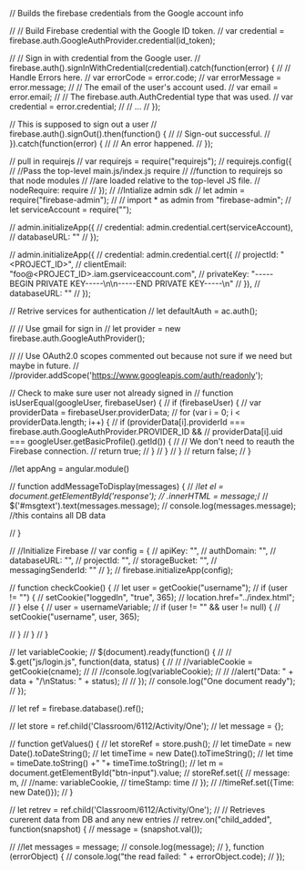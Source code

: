 // Builds the firebase credentials from the Google account info

// // Build Firebase credential with the Google ID token.
// var credential = firebase.auth.GoogleAuthProvider.credential(id_token);

// // Sign in with credential from the Google user.
// firebase.auth().signInWithCredential(credential).catch(function(error) {
//   // Handle Errors here.
//   var errorCode = error.code;
//   var errorMessage = error.message;
//   // The email of the user's account used.
//   var email = error.email;
//   // The firebase.auth.AuthCredential type that was used.
//   var credential = error.credential;
//   // ...
// });

// This is supposed to sign out a user
// firebase.auth().signOut().then(function() {
//   // Sign-out successful.
// }).catch(function(error) {
//   // An error happened.
// });



// pull in requirejs
// var requirejs = require("requirejs");
// requirejs.config({
//     //Pass the top-level main.js/index.js require
//     //function to requirejs so that node modules
//     //are loaded relative to the top-level JS file.
//     nodeRequire: require
// });
//   //Intialize admin sdk
//  let admin = require("firebase-admin");
//  //   import * as admin from "firebase-admin";
//  let serviceAccount = require("");


// admin.initializeApp({
//  credential: admin.credential.cert(serviceAccount),
//  databaseURL: ""
// });

// admin.initializeApp({
// credential: admin.credential.cert({
// projectId: "<PROJECT_ID>",
// clientEmail: "foo@<PROJECT_ID>.iam.gserviceaccount.com",
// privateKey: "-----BEGIN PRIVATE KEY-----\n<KEY>\n-----END PRIVATE KEY-----\n"
// }),
// databaseURL: ""
// });

// Retrive services for authentication
// let defaultAuth = ac.auth();

// // Use gmail for sign in
// let provider = new firebase.auth.GoogleAuthProvider();

// // Use OAuth2.0 scopes commented out because not sure if we need but maybe in future.
// //provider.addScope('https://www.googleapis.com/auth/readonly');


// Check to make sure user not already signed in
// function isUserEqual(googleUser, firebaseUser) {
//   if (firebaseUser) {
//     var providerData = firebaseUser.providerData;
//     for (var i = 0; i < providerData.length; i++) {
//       if (providerData[i].providerId === firebase.auth.GoogleAuthProvider.PROVIDER_ID &&
//           providerData[i].uid === googleUser.getBasicProfile().getId()) {
//         // We don't need to reauth the Firebase connection.
//         return true;
//       }
//     }
//   }
//   return false;
// }









//let appAng = angular.module()


//  function addMessageToDisplay(messages) {
//     /*let el = document.getElementById('response');
//      .innerHTML = message;*/
//      $('#msgtext').text(messages.message);
//      console.log(messages.message); //this contains all DB data
   
//  }



// //Initialize Firebase
// var config = {
//     apiKey: "",
//     authDomain: "",
//     databaseURL: "",
//     projectId: "",
//     storageBucket: "",
//     messagingSenderId: ""
//   };
// firebase.initializeApp(config);



// function checkCookie() {
//     let user = getCookie("username");
//     if (user != "") {
//         setCookie("loggedIn", "true", 365);
//         location.href="../index.html";
//     } else {
//         user = usernameVariable;
//         if (user != "" && user != null) {
//             setCookie("username", user, 365);
            
//         }
//     }
// }

// let variableCookie;
// $(document).ready(function() {
//   // $.get("js/login.js",  function(data, status) {
//   //   //variableCookie = getCookie(cname);
//   //   //console.log(variableCookie);
//   //   //alert("Data: " + data + "/\nStatus: " + status);
//   // });
//   console.log("One document ready");
// });

// let ref = firebase.database().ref();

// let store = ref.child('Classroom/6112/Activity/One');
// let message = {};

// function getValues() {
//   let storeRef = store.push();
//   let timeDate = new Date().toDateString();
//   let timeTime = new Date().toTimeString();
//   let time = timeDate.toString() +" "+ timeTime.toString();
//   let m = document.getElementById("btn-input").value;
//   storeRef.set({
//     message: m,
//     //name: variableCookie,
//     timeStamp: time
//   });
//   //timeRef.set({Time: new Date()});
// }

// let retrev = ref.child('Classroom/6112/Activity/One');
// // Retrieves curerent data from DB and any new entries
//   retrev.on("child_added", function(snapshot) {
//     message = (snapshot.val());
    
//     //let messages = message;
//     console.log(message);
//   }, function (errorObject) {
//     console.log("the read failed: " + errorObject.code);
// });